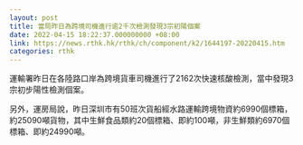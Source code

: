 ```yaml
---
layout: post
title: 當局昨日為跨境司機進行逾2千次檢測發現3宗初陽個案
date: 2022-04-15 18:22:37.000000000 +08:00
link: https://news.rthk.hk/rthk/ch/component/k2/1644197-20220415.htm
categories: rthk
---
```


運輸署昨日在各陸路口岸為跨境貨車司機進行了2162次快速核酸檢測，當中發現3宗初步陽性檢測個案。

另外，運房局說，昨日深圳市有50班次貨船經水路運輸跨境物資約6990個標箱，約25090噸貨物，其中生鮮食品類約20個標箱、即約100噸，非生鮮類約6970個標箱、即約24990噸。

